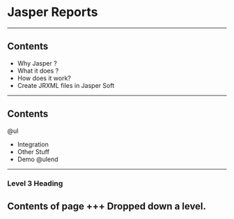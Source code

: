 [comment]: <> (https://gitpitch.com/willstobo/spps-brownbags/master?p=jasper-reports)
# Jasper Reports
---
## Contents
- Why Jasper ?
- What it does ?
- How does it work?
- Create JRXML files in Jasper Soft
---
## Contents
@ul
- Integration
- Other Stuff
- Demo
@ulend
---
### Level 3 Heading
Contents of page
+++
Dropped down a level.
---